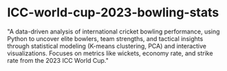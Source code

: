 # ICC-world-cup-2023-bowling-stats
"A data-driven analysis of international cricket bowling performance, using Python to uncover elite bowlers, team strengths, and tactical insights through statistical modeling (K-means clustering, PCA) and interactive visualizations. Focuses on metrics like wickets, economy rate, and strike rate from the 2023 ICC World Cup."
